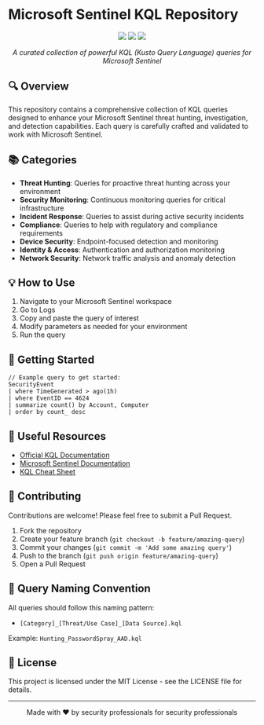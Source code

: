 # Microsoft Sentinel KQL Repository
 
<p align="center">
  <img src="https://img.shields.io/badge/Azure-KQL-00B2FF.svg?logo=microsoftazure&style=for-the-badge">
  <img src="https://img.shields.io/badge/Sentinel-SIEM-0078D4.svg?logo=microsoftazure&style=for-the-badge">
  <img src="https://img.shields.io/badge/Security-Analytics-FF4500.svg?logo=microsoftsecurity&style=for-the-badge">
</p>

<p align="center">
  <em>A curated collection of powerful KQL (Kusto Query Language) queries for Microsoft Sentinel</em>
</p>

## 🔍 Overview

This repository contains a comprehensive collection of KQL queries designed to enhance your Microsoft Sentinel threat hunting, investigation, and detection capabilities. Each query is carefully crafted and validated to work with Microsoft Sentinel.

## 📚 Categories

- **Threat Hunting**: Queries for proactive threat hunting across your environment
- **Security Monitoring**: Continuous monitoring queries for critical infrastructure
- **Incident Response**: Queries to assist during active security incidents
- **Compliance**: Queries to help with regulatory and compliance requirements
- **Device Security**: Endpoint-focused detection and monitoring
- **Identity & Access**: Authentication and authorization monitoring
- **Network Security**: Network traffic analysis and anomaly detection

## 💡 How to Use

1. Navigate to your Microsoft Sentinel workspace
2. Go to Logs
3. Copy and paste the query of interest
4. Modify parameters as needed for your environment
5. Run the query

## 🚀 Getting Started

```kql
// Example query to get started:
SecurityEvent
| where TimeGenerated > ago(1h)
| where EventID == 4624
| summarize count() by Account, Computer
| order by count_ desc
```

## 🔗 Useful Resources

- [Official KQL Documentation](https://learn.microsoft.com/en-us/azure/data-explorer/kusto/query/)
- [Microsoft Sentinel Documentation](https://learn.microsoft.com/en-us/azure/sentinel/)
- [KQL Cheat Sheet](https://learn.microsoft.com/en-us/azure/data-explorer/kql-quick-reference)

## 🤝 Contributing

Contributions are welcome! Please feel free to submit a Pull Request.

1. Fork the repository
2. Create your feature branch (`git checkout -b feature/amazing-query`)
3. Commit your changes (`git commit -m 'Add some amazing query'`)
4. Push to the branch (`git push origin feature/amazing-query`)
5. Open a Pull Request

## 📝 Query Naming Convention

All queries should follow this naming pattern:
- `[Category]_[Threat/Use Case]_[Data Source].kql`

Example: `Hunting_PasswordSpray_AAD.kql`

## 📄 License

This project is licensed under the MIT License - see the LICENSE file for details.

---

<p align="center">
  Made with ❤️ by security professionals for security professionals
</p>